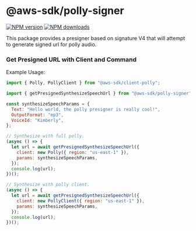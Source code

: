 # @aws-sdk/polly-signer

[![NPM version](https://img.shields.io/npm/v/@aws-sdk/polly-signer/latest.svg)](https://www.npmjs.com/package/@aws-sdk/polly-signer)
[![NPM downloads](https://img.shields.io/npm/dm/@aws-sdk/polly-signer.svg)](https://www.npmjs.com/package/@aws-sdk/polly-signer)

This package provides a presigner based on signature V4 that will attempt to
generate signed url for polly audio.

### Get Presigned URL with Client and Command

Example Usage:

```js
import { Polly, PollyClient } from "@aws-sdk/client-polly";

import { getPresignedSynthesizeSpeechUrl } from "@aws-sdk/polly-signer";

const synthesizeSpeechParams = {
  Text: "Hello world, the polly presigner is really cool!",
  OutputFormat: "mp3",
  VoiceId: "Kimberly",
};

// Synthesize with full polly.
(async () => {
  let url = await getPresignedSynthesizeSpeechUrl({
    client: new Polly({ region: "us-east-1" }),
    params: synthesizeSpeechParams,
  });
  console.log(url);
})();

// Synthesize with polly client.
(async () => {
  let url = await getPresignedSynthesizeSpeechUrl({
    client: new PollyClient({ region: "us-east-1" }),
    params: synthesizeSpeechParams,
  });
  console.log(url);
})();
```
